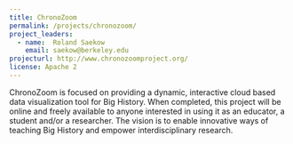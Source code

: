 ```yaml
---
title: ChronoZoom
permalink: /projects/chronozoom/
project_leaders:
  - name:  Roland Saekow
    email: saekow@berkeley.edu
projecturl: http://www.chronozoomproject.org/
license: Apache 2
---
```

ChronoZoom is focused on providing a dynamic, interactive cloud based data visualization tool for Big History. When completed, this project will be online and freely available to anyone interested in using it as an educator, a student and/or a researcher. The vision is to enable innovative ways of teaching Big History and empower interdisciplinary research.